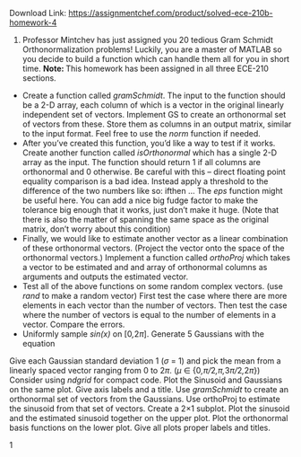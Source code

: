 Download Link: https://assignmentchef.com/product/solved-ece-210b-homework-4
<br>



<ol>

 <li>Professor Mintchev has just assigned you 20 tedious Gram Schmidt Orthonormalization problems! Luckily, you are a master of MATLAB so you decide to build a function which can handle them all for you in short time. <strong>Note: </strong>This homework has been assigned in all three ECE-210 sections.</li>

</ol>

<ul>

 <li>Create a function called <em>gramSchmidt</em>. The input to the function should be a 2-D array, each column of which is a vector in the original linearly independent set of vectors. Implement GS to create an orthonormal set of vectors from these. Store them as columns in an output matrix, similar to the input format. Feel free to use the <em>norm </em>function if needed.</li>

 <li>After you’ve created this function, you’d like a way to test if it works. Create another function called <em>isOrthonormal </em>which has a single 2-D array as the input. The function should return 1 if all columns are orthonormal and 0 otherwise. Be careful with this – direct floating point equality comparison is a bad idea. Instead apply a threshold to the difference of the two numbers like so: ifthen … The <em>eps </em>function might be useful here. You can add a nice big fudge factor to make the tolerance big enough that it works, just don’t make it huge. (Note that there is also the matter of spanning the same space as the original matrix, don’t worry about this condition)</li>

 <li>Finally, we would like to estimate another vector as a linear combination of these orthonormal vectors. (Project the vector onto the space of the orthonormal vectors.) Implement a function called <em>orthoProj </em>which takes a vector to be estimated and and array of orthonormal columns as arguments and outputs the estimated vector.</li>

 <li>Test all of the above functions on some random complex vectors. (use <em>rand </em>to make a random vector) First test the case where there are more elements in each vector than the number of vectors. Then test the case where the number of vectors is equal to the number of elements in a vector. Compare the errors.</li>

 <li>Uniformly sample <em>sin(x) </em>on [0<em>,</em>2<em>π</em>]. Generate 5 Gaussians with the equation</li>

</ul>

Give each Gaussian standard deviation 1 (<em>σ </em>= 1) and pick the mean from a linearly spaced vector ranging from 0 to 2<em>π</em>. (<em>µ </em>∈ {0<em>,π/</em>2<em>,π,</em>3<em>π/</em>2<em>,</em>2<em>π</em>}) Consider using <em>ndgrid </em>for compact code. Plot the Sinusoid and Gaussians on the same plot. Give axis labels and a title. Use <em>gramSchmidt </em>to create an orthonormal set of vectors from the Gaussians. Use orthoProj to estimate the sinusoid from that set of vectors. Create a 2×1 subplot. Plot the sinusoid and the estimated sinusoid together on the upper plot. Plot the orthonormal basis functions on the lower plot. Give all plots proper labels and titles.

1